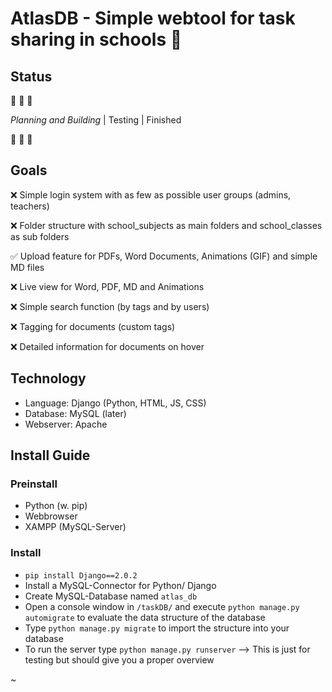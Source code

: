 # AtlasDB - Simple webtool for task sharing in schools :school:

## Status
:construction: :construction: :construction:

_Planning and Building_ | Testing | Finished

:construction: :construction: :construction:

## Goals

:x: Simple login system with as few as possible user groups (admins, teachers)

:x: Folder structure with school_subjects as main folders and school_classes as sub folders

:white_check_mark: Upload feature for PDFs, Word Documents, Animations (GIF) and simple MD files

:x: Live view for Word, PDF, MD and Animations

:x: Simple search function (by tags and by users)

:x: Tagging for documents (custom tags)

:x: Detailed information for documents on hover


## Technology

- Language: Django (Python, HTML, JS, CSS)
- Database: MySQL (later)
- Webserver:  Apache

## Install Guide

### Preinstall

- Python (w. pip)
- Webbrowser
- XAMPP (MySQL-Server)

### Install

- `pip install Django==2.0.2`
- Install a MySQL-Connector for Python/ Django
- Create MySQL-Database named `atlas_db`
- Open a console window in `/taskDB/` and execute `python manage.py automigrate` to evaluate the data structure of the database
- Type `python manage.py migrate` to import the structure into your database
- To run the server type `python manage.py runserver`
--> This is just for testing but should give you a proper overview

~
